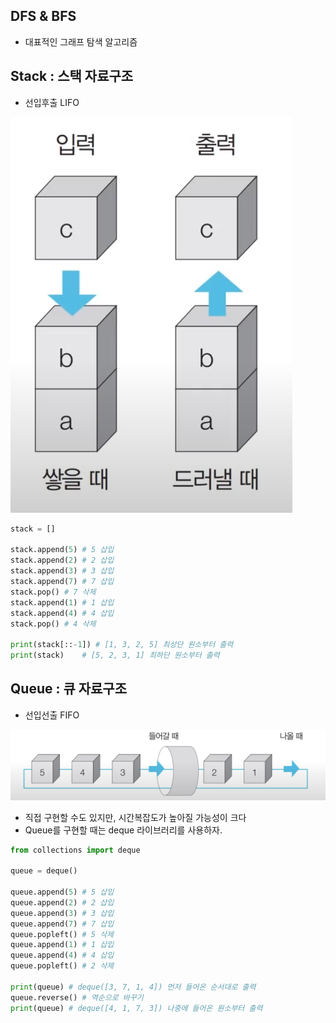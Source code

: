 ## DFS & BFS
- 대표적인 그래프 탐색 알고리즘

## Stack : 스택 자료구조
- 선입후출 LIFO

![img.png](img.png)

```python
stack = []

stack.append(5) # 5 삽입
stack.append(2) # 2 삽입
stack.append(3) # 3 삽입
stack.append(7) # 7 삽입
stack.pop() # 7 삭제
stack.append(1) # 1 삽입
stack.append(4) # 4 삽입
stack.pop() # 4 삭제

print(stack[::-1]) # [1, 3, 2, 5] 최상단 원소부터 출력
print(stack)    # [5, 2, 3, 1] 최하단 원소부터 출력
```

## Queue : 큐 자료구조
- 선입선출 FIFO

![img_1.png](img_1.png)

- 직접 구현할 수도 있지만, 시간복잡도가 높아질 가능성이 크다
- Queue를 구현할 때는 deque 라이브러리를 사용하자.
```python
from collections import deque

queue = deque()

queue.append(5) # 5 삽입
queue.append(2) # 2 삽입
queue.append(3) # 3 삽입
queue.append(7) # 7 삽입
queue.popleft() # 5 삭제
queue.append(1) # 1 삽입
queue.append(4) # 4 삽입
queue.popleft() # 2 삭제

print(queue) # deque([3, 7, 1, 4]) 먼저 들어온 순서대로 출력
queue.reverse() # 역순으로 바꾸기
print(queue) # deque([4, 1, 7, 3]) 나중에 들어온 원소부터 출력
```
